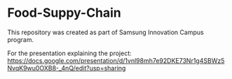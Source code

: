 # Food-Suppy-Chain
This repository was created as part of Samsung Innovation Campus program.

For the presentation explaining the project: https://docs.google.com/presentation/d/1vnl98mh7e92DKE73Nr1g4SBWz5NvqK9wu0OXB8-_4nQ/edit?usp=sharing
